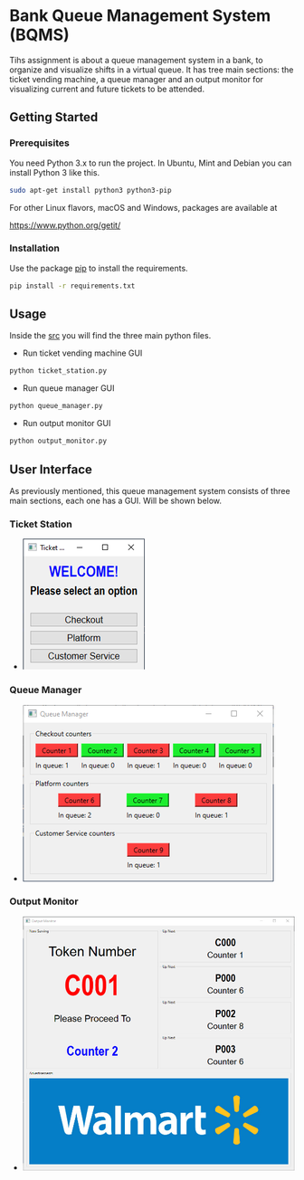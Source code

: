 # Bank Queue Management System (BQMS)
Tihs assignment is about a queue management system in a bank, to organize and visualize shifts in a virtual queue. It has tree main sections: the ticket vending machine, a queue manager and an output monitor for visualizing current and future tickets to be attended.

## Getting Started

### Prerequisites
You need Python 3.x to run the project. 
In Ubuntu, Mint and Debian you can install Python 3 like this.

```bash
sudo apt-get install python3 python3-pip
```

For other Linux flavors, macOS and Windows, packages are available at

  https://www.python.org/getit/

### Installation
Use the package [pip](https://pip.pypa.io/en/stable/) to install the requirements.

```bash
pip install -r requirements.txt
```

## Usage 
Inside the [src](https://github.com/hdezmariela/bank_virtual_queue/tree/main/src) you will find the three main python files.

- Run ticket vending machine GUI
```bash
python ticket_station.py
```
- Run queue manager GUI
```bash
python queue_manager.py
```
- Run output monitor GUI
```bash
python output_monitor.py
```

## User Interface
As previously mentioned, this queue management system consists of three main sections, each one has a GUI. Will be shown below.

### Ticket Station
* ![](src/images/gui_examples/ticket_station.png)
### Queue Manager
* ![](src/images/gui_examples/queue_manager.png)
### Output Monitor
* ![](src/images/gui_examples/output_monitor.png)
